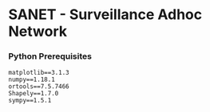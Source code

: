 # SANET - Surveillance Adhoc Network


### Python Prerequisites


```
matplotlib==3.1.3
numpy==1.18.1
ortools==7.5.7466
Shapely==1.7.0
sympy==1.5.1
```
